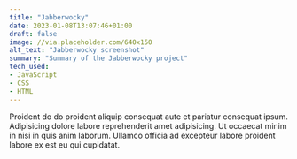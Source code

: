 ```yaml
---
title: "Jabberwocky"
date: 2023-01-08T13:07:46+01:00
draft: false
image: //via.placeholder.com/640x150
alt_text: "Jabberwocky screenshot"
summary: "Summary of the Jabberwocky project"
tech_used:
- JavaScript
- CSS
- HTML
---
```


Proident do do proident aliquip consequat aute et pariatur consequat ipsum. Adipisicing dolore labore reprehenderit amet adipisicing. Ut occaecat minim in nisi in quis anim laborum. Ullamco officia ad excepteur labore proident labore ex est eu qui cupidatat.
